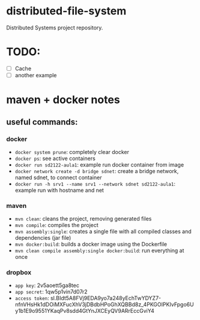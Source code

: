 # distributed-file-system
Distributed Systems project repository.

# TODO:

- [ ] Cache 
- [ ] another example 

# maven + docker notes

## useful commands:

### docker
- `docker system prune`: completely clear docker
- `docker ps`: see active containers
- `docker run sd2122-aula1`: example run docker container from image
- `docker network create -d bridge sdnet`: create a bridge network, named sdnet, to connect container
- `docker run -h srv1 --name srv1 --network sdnet sd2122-aula1`: example run with hostname and net

### maven
- `mvn clean`: cleans the project, removing generated files
- `mvn compile`: compiles the project
- `mvn assembly:single`: creates a single file with all compiled classes and dependencies (jar file)
- `mvn docker:build`: builds a docker image using the Dockerfile
- `mvn clean compile assembly:single docker:build`: run everything at once

### dropbox
- `app key`: 2v5aoett5ga8tec
- `app secret`: 1qw5p1vin7d07r2
- `access token`: sl.BIdt5A8FVj9EDA9yo7a248yEchTwYDYZ7-nfnVHsHk1dDOiMXFucXhV3jDBdbHPoGhXQBBd8z_4PKGOIPKIvFpgo6Uy1b1E9o9551YKaqPv8sdd4GtYnJXCEyQV9ARrEccGviY4

